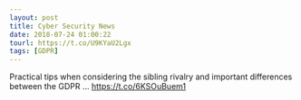 ```yaml
---
layout: post
title: Cyber Security News
date: 2018-07-24 01:00:22
tourl: https://t.co/U9KYaU2Lgx
tags: [GDPR]
---
```

Practical tips when considering the sibling rivalry and important differences between the GDPR ... https://t.co/6KSOuBuem1